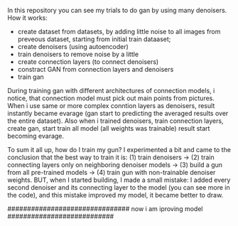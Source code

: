 In this repository you can see my trials to do gan by using many denoisers. 
How it works: 
 - create dataset from datasets, by adding little noise to all images from preveous dataset, starting from initial train dataaset;
 - create denoisers (using autoencoder)
 - train denoisers to remove noise by a little
 - create connection layers (to connect denoisers)
 - constract GAN from connection layers and denoisers
 - train gan

During training gan with different architectures of connection models, i notice, that connection model must pick out main points from pictures. When i use same or more complex conntion layers as denoisers, result instantly became evarage (gan start to predicting the averaged results over the entire dataset). Also when i trained denoisers, train connection layers, create gan, start train all model (all weights was trainable) result start becoming evarage. 

To sum it all up, how do I train my gun? I experimented a bit and came to the conclusion that the best way to train it is: (1) train denoisers -> (2) train connecting layers only on neighboring denoiser models -> (3) build a gun from all pre-trained models -> (4) train gun with non-trainable denoiser weights. BUT, when I started building, I made a small mistake: I added every second denoiser and its connecting layer to the model (you can see more in the code), and this mistake improved my model, it became better to draw.
 
############################### now i am iproving model ###########################
